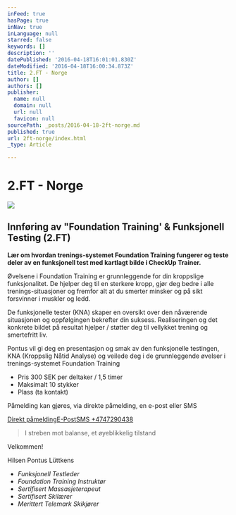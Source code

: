 ```yaml
---
inFeed: true
hasPage: true
inNav: true
inLanguage: null
starred: false
keywords: []
description: ''
datePublished: '2016-04-18T16:01:01.830Z'
dateModified: '2016-04-18T16:00:34.873Z'
title: 2.FT - Norge
author: []
authors: []
publisher:
  name: null
  domain: null
  url: null
  favicon: null
sourcePath: _posts/2016-04-18-2ft-norge.md
published: true
url: 2ft-norge/index.html
_type: Article

---
```

# 2.FT - Norge
![](https://the-grid-user-content.s3-us-west-2.amazonaws.com/f5ac1ad5-5ab8-415b-9fde-d885b5d19ec0.png)

## Innføring av "Foundation Training' & Funksjonell Testing (2.FT)

**Lær om hvordan trenings-systemet Foundation Training fungerer og teste deler av en funksjonell test med kartlagt bilde i CheckUp Trainer.**

Øvelsene i Foundation Training er grunnleggende for din kroppslige funksjonalitet. De hjelper deg til en sterkere kropp, gjør deg bedre i alle trenings-situasjoner og fremfor alt at du smerter minsker og på sikt forsvinner i muskler og ledd.

De funksjonelle tester (KNA) skaper en oversikt over den nåværende situasjonen og oppfølgingen bekrefter din suksess. Realiseringen og det konkrete bildet på resultat hjelper / støtter deg til vellykket trening og smertefritt liv.

Pontus vil gi deg en presentasjon og smak av den funksjonelle testingen, KNA (Kroppslig Nåtid Analyse) og veilede deg i de grunnleggende øvelser i trenings-systemet Foundation Training

* Pris 300 SEK per deltaker / 1,5 timer
* Maksimalt 10 stykker
* Plass (ta kontakt)

Påmelding kan gjøres, via direkte påmelding, en e-post eller SMS

[Direkt påmelding][0][E-Post][1][SMS +4747290438][2]

> I streben mot balanse, et øyeblikkelig tilstand

Velkommen!

Hilsen Pontus Lüttkens

* _Funksjonell Testleder_
* _Foundation Training Instruktør_
* _Sertifisert Massasjeterapeut_
* _Sertifisert Skilærer_
* _Merittert Telemark Skikjører_

[0]: https://podio.com/webforms/15407725/1032986
[1]: pontusluttkens@gmail.com
[2]: +4747290438